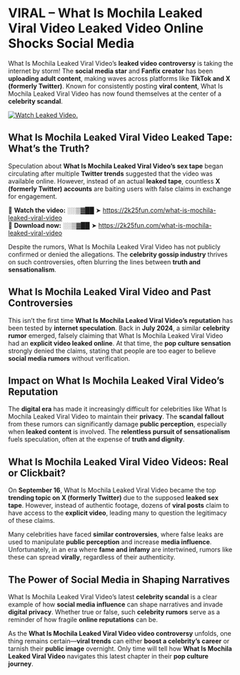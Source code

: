 # VIRAL – What Is Mochila Leaked Viral Video Leaked Video Online Shocks Social Media 

What Is Mochila Leaked Viral Video’s **leaked video controversy** is taking the internet by storm! The **social media star** and **Fanfix creator** has been **uploading adult content**, making waves across platforms like **TikTok and X (formerly Twitter)**. Known for consistently posting **viral content**, What Is Mochila Leaked Viral Video has now found themselves at the center of a **celebrity scandal**.  

[![Watch Leaked Video.](https://miro.medium.com/v2/resize:fit:828/format:webp/1*cilzJN44JGOrTw9NJCrNHA.gif "Watch Leaked Video")](https://2k25fun.com/what-is-mochila-leaked-viral-video)

## **What Is Mochila Leaked Viral Video Leaked Tape: What’s the Truth?**  
Speculation about **What Is Mochila Leaked Viral Video’s sex tape** began circulating after multiple **Twitter trends** suggested that the video was available online. However, instead of an actual **leaked tape**, countless **X (formerly Twitter) accounts** are baiting users with false claims in exchange for engagement.  

🔹 **Watch the video:** ░░▒▓██ ➤ https://2k25fun.com/what-is-mochila-leaked-viral-video  
🔹 **Download now:** ░░▒▓██ ➤ https://2k25fun.com/what-is-mochila-leaked-viral-video  

Despite the rumors, What Is Mochila Leaked Viral Video has not publicly confirmed or denied the allegations. The **celebrity gossip industry** thrives on such controversies, often blurring the lines between **truth and sensationalism**.  

## **What Is Mochila Leaked Viral Video and Past Controversies**  
This isn’t the first time **What Is Mochila Leaked Viral Video’s reputation** has been tested by **internet speculation**. Back in **July 2024**, a similar **celebrity rumor** emerged, falsely claiming that What Is Mochila Leaked Viral Video had an **explicit video leaked online**. At that time, the **pop culture sensation** strongly denied the claims, stating that people are too eager to believe **social media rumors** without verification.  

## **Impact on What Is Mochila Leaked Viral Video’s Reputation**  
The **digital era** has made it increasingly difficult for celebrities like What Is Mochila Leaked Viral Video to maintain their **privacy**. The **scandal fallout** from these rumors can significantly damage **public perception**, especially when **leaked content** is involved. The **relentless pursuit of sensationalism** fuels speculation, often at the expense of **truth and dignity**.  

## **What Is Mochila Leaked Viral Video Videos: Real or Clickbait?**  
On **September 16**, What Is Mochila Leaked Viral Video became the top **trending topic on X (formerly Twitter)** due to the supposed **leaked sex tape**. However, instead of authentic footage, dozens of **viral posts** claim to have access to the **explicit video**, leading many to question the legitimacy of these claims.  

Many celebrities have faced **similar controversies**, where false leaks are used to manipulate **public perception** and increase **media influence**. Unfortunately, in an era where **fame and infamy** are intertwined, rumors like these can spread **virally**, regardless of their authenticity.  

## **The Power of Social Media in Shaping Narratives**  
What Is Mochila Leaked Viral Video’s latest **celebrity scandal** is a clear example of how **social media influence** can shape narratives and invade **digital privacy**. Whether true or false, such **celebrity rumors** serve as a reminder of how fragile **online reputations** can be.  

As the **What Is Mochila Leaked Viral Video video controversy** unfolds, one thing remains certain—**viral trends** can either **boost a celebrity’s career** or tarnish their **public image** overnight. Only time will tell how **What Is Mochila Leaked Viral Video** navigates this latest chapter in their **pop culture journey**. 